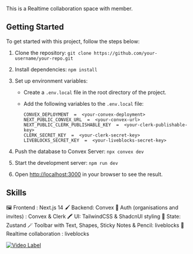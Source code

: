 This is a Realtime collaboration space with member.

## Getting Started

To get started with this project, follow the steps below:

1. Clone the repository: `git clone https://github.com/your-username/your-repo.git`
2. Install dependencies: `npm install`
3. Set up environment variables:

    - Create a `.env.local` file in the root directory of the project.
    - Add the following variables to the `.env.local` file:

        ```plaintext
        CONVEX_DEPLOYMENT  =  <your-convex-deployment>
        NEXT_PUBLIC_CONVEX_URL  =  <your-convex-url>
        NEXT_PUBLIC_CLERK_PUBLISHABLE_KEY  =  <your-clerk-publishable-key>
        CLERK_SECRET_KEY  =  <your-clerk-secret-key>
        LIVEBLOCKS_SECRET_KEY  =  <your-liveblocks-secret-key>
        ```

4. Push the database to Convex Server: `npx convex dev`
5. Start the development server: `npm run dev`
6. Open [http://localhost:3000](http://localhost:3000) in your browser to see the result.

## Skills

🖼️ Frontend : Next.js 14
🖌️ Backend: Convex
🔑 Auth (organisations and invites) : Convex & Clerk
🖍️ UI: TailwindCSS & ShadcnUI styling
🔎 State: Zustand
🪄 Toolbar with Text, Shapes, Sticky Notes & Pencil: liveblocks
🎉 Realtime collaboration : liveblocks

[![Video Label](http://img.youtube.com/vi/AYzsVDjYuek/0.jpg)](https://www.youtube.com/watch?v=AYzsVDjYuek)
